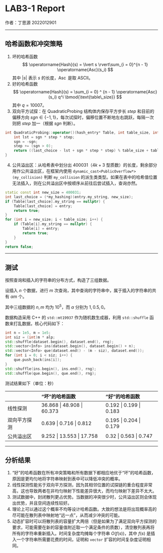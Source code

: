 # LAB3-1 Report

作者：丁思源 2022012901

---

## 哈希函数和冲突策略

1. 坏的哈希函数
   $$
   \operatorname{Hash}(s) = \lvert s \rvert\sum_{i = 0}^{n - 1} \operatorname{Asc}(s_i)
   $$
   其中 $\lvert s\rvert$ 表示 $s$ 的长度，$\operatorname{Asc}$ 是取 ASCII。
2. 好的哈希函数
   $$
   \operatorname{Hash}(s) = \sum_{i = 0} ^ {n - 1} \operatorname{Asc}(s_i) q^i \bmod{\text{table\_size}}
   $$
   其中 $q = 10007$。
3. 双向平方试探：在 QuadraticProbing 结构体内保存平方步长 $step$ 和目前的偏移方向 $sgn \in \{-1, 1\}$，每次试探时，偏移位置不断地左右跳跃，每隔一次则把 $step$ 加一（根据 $sgn$ 判断）。

```cpp
int QuadraticProbing::operator()(hash_entry* Table, int table_size, int last_choice) {
    int lst = sgn * step * step;
    sgn = -sgn;
    step += (sgn > 0);
    return ((last_choice - lst + sgn * step * step) % table_size + table_size) % table_size;
}
```

4. 公共溢出区：从哈希表中划分出 $400031$（$4k+3$ 型质数）的长度，剩余部分用作公共溢出区，在框架内使用 `dynamic_cast<PublicOverflow*>(my_collision)` 判断 `my_collision` 的派生类类型。如果在表中的哈希值位置无法插入，则在公共溢出区中按顺序从前往后尝试插入，查询亦然。

```cpp
static const int new_size = 400031;
int last_choice = (*my_hashing)(entry.my_string, new_size);
if (Table[last_choice].my_string == nullptr) {
    Table[last_choice] = entry;
    return true;
}
for (int i = new_size; i < table_size; i++) {
    if (Table[i].my_string == nullptr) {
        Table[i] = entry;
        return true;
    }
}
return false;
```

---

## 测试

按照查询和插入的字符串的分布方式，构造了三组数据。

设插入 $n$ 个数据，进行 $m$ 次查询，其中查询的字符串中，属于插入的字符串的共有 $\alpha m$ 个。

其中三组数据的 $n, m$ 均为 $10^5$，而 $\alpha$ 分别为 $1, 0.5, 0$。

数据构造采用 C++ 的 `std::mt19937` 作为随机数生成器，利用 `std::shuffle` 函数来打乱数据，核心代码如下：

```cpp
int n = 1e5, m = 1e5;
int siz = (int)m * alp;
std::shuffle(dataset.begin(), dataset.end(), rng);
std::vector<Info> ins(dataset.begin(), dataset.begin() + n);
std::vector<Info> que(dataset.end() - (m - siz), dataset.end());
for (int i = 0; i < siz; i++) {
    que.push_back(ins[i]);
}
std::shuffle(ins.begin(), ins.end(), rng);
std::shuffle(que.begin(), que.end(), rng);
```

测试结果如下（单位：秒）

| | “坏”的哈希函数 | “好”的哈希函数 |
| :--- | :--- | :--- |
| 线性探测 | 36.868 \| 48.908 \| 60.373 | 0.192 \| 0.199 \| 0.183 |
| 双向平方探测 | 0.639 \| 0.716 \| 0.812 | 0.195 \| 0.204 \| 0.179 |
| 公共溢出区 | 9.252 \| 13.553 \| 17.758 | 0.32 \| 0.563 \| 0.747 |

---

## 分析结果

1. “好”的哈希函数在所有冲突策略和所有数据下都相应地优于“坏”的哈希函数，原因是更均匀地将字符串映射到表中可以降低冲突的概率。
2. 线性探测性能劣于双向平方探测，因为其相邻位置的试探链的重合程度非常高，这也导致两者在非均匀映射下性能差异很大，而均匀映射下差异不太大。
3. 测试数据中，封闭散列更占优势。当数据的冲突很少时，公共溢出区则会体现出优势，并且空间连续性较好。
4. 理论上可以通过这个概率不均等设计哈希函数。大致的想法是将出现概率高的尽可能在散列表中映射地“远一点”，从而减少冲突的可能。
5. 动态扩容时可以将散列表的容量扩大两倍（但是如果为了满足双向平方探测的要求，可能需要在新的容量值附近取一个满足条件的质数），清空散列表再将所有的字符串重新插入。时间复杂度均摊每个字符串 $O(f(s))$，其中 $f(s)$ 是插入一个字符串所需要花费的时间，证明和 `vector` 扩容的时间复杂度证明相同。
